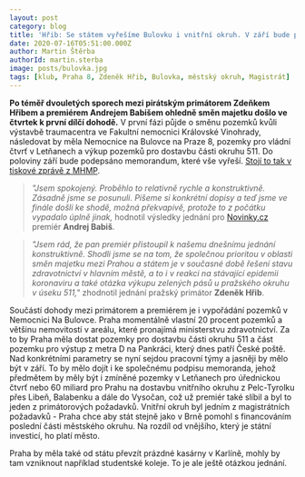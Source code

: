 ```yaml
---
layout: post
category: blog
title: 'Hřib: Se státem vyřešíme Bulovku i vnitřní okruh. V září bude podepsáno memorandum'
date: 2020-07-16T05:51:00.000Z
author: Martin Štěrba
authorId: martin.sterba
image: posts/bulovka.jpg
tags: [klub, Praha 8, Zdeněk Hřib, Bulovka, městský okruh, Magistrát]
---
```


**Po téměř dvouletých sporech mezi pirátským primátorem Zdeňkem Hřibem a premiérem Andrejem Babišem ohledně směn majetku došlo ve čtvrtek k první dílčí dohodě.** V první fázi půjde o směnu pozemků kvůli výstavbě traumacentra ve Fakultní nemocnici Královské Vinohrady, následovat by měla Nemocnice na Bulovce na Praze 8, pozemky pro vládní čtvrť v Letňanech a výkup pozemků pro dostavbu části okruhu 511. Do poloviny září bude podepsáno memorandum, které vše vyřeší. [Stojí to tak v tiskové zprávě z MHMP](https://www.praha.eu/jnp/cz/o_meste/magistrat/tiskovy_servis/tiskove_zpravy/prioritou_je_rozvoj_nemocnic_na_uzemi.html).

> *"Jsem spokojený. Proběhlo to relativně rychle a konstruktivně. Zásadně jsme se posunuli. Píšeme si konkrétní dopisy a teď jsme ve finále došli ke shodě, možná překvapivě, protože to z počátku vypadalo úplně jinak,* hodnotil výsledky jednání pro [Novinky.cz](https://www.novinky.cz/domaci/clanek/uhlavni-nepratele-se-sesli-mezi-babisem-a-hribem-pomalu-taji-ledy-40330710) premiér **Andrej Babiš**.

> *"Jsem rád, že pan premiér přistoupil k našemu dnešnímu jednání konstruktivně. Shodli jsme se na tom, že společnou prioritou v oblasti směn majetku mezi Prahou a státem je v současné době řešení stavu zdravotnictví v hlavním městě, a to i v reakci na stávající epidemii koronaviru a také otázka výkupu zelených pásů u pražského okruhu v úseku 511,"* zhodnotil jednání pražský primátor **Zdeněk Hřib**.

Součástí dohody mezi primátorem a premiérem je i vypořádání pozemků v Nemocnici Na Bulovce. Praha momentálně vlastní 20 procent pozemků a většinu nemovitostí v areálu, které pronajímá ministerstvu zdravotnictví. Za to by Praha měla dostat pozemky pro dostavbu části okruhu 511 a část pozemku pro výstup z metra D na Pankráci, který dnes patří České poště. Nad konkrétními parametry se nyní sejdou pracovní týmy a jasněji by mělo být v září. To by mělo dojít i ke společnému podpisu memoranda, jehož předmětem by měly být i zmíněné pozemky v Letňanech pro úřednickou čtvrť nebo 60 miliard pro Prahu na dostavbu vnitřního okruhu z Pelc-Tyrolku přes Libeň, Balabenku a dále do Vysočan, což už premiér také slíbil a byl to jeden z primátorových požadavků. Vnitřní okruh byl jedním z magistrátních požadavků - Praha chce aby stát stejně jako v Brně pomohl s financováním poslední části městského okruhu. Na rozdíl od vnějšího, který je státní investicí, ho platí město.

Praha by měla také od státu převzít prázdné kasárny v Karlíně, mohly by tam vzniknout například studentské koleje. To je ale ještě otázkou jednání.



